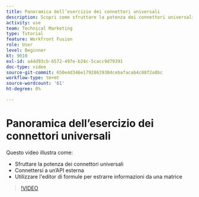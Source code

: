 ```yaml
---
title: Panoramica dell’esercizio dei connettori universali
description: Scopri come sfruttare la potenza dei connettori universali, connettersi a un’API esterna ed estrarre informazioni da un array, il tutto in [!DNL Adobe Workfront Fusion].
activity: use
team: Technical Marketing
type: Tutorial
feature: Workfront Fusion
role: User
level: Beginner
kt: 9010
exl-id: a44d93cb-6572-497e-b24c-5cacc9d79391
doc-type: video
source-git-commit: 650e4d346e1792863930dcebafacab4c88f2a8bc
workflow-type: tm+mt
source-wordcount: '61'
ht-degree: 0%

---
```


# Panoramica dell’esercizio dei connettori universali

Questo video illustra come:

* Sfruttare la potenza dei connettori universali
* Connettersi a un’API esterna
* Utilizzare l&#39;editor di formule per estrarre informazioni da una matrice

>[!VIDEO](https://video.tv.adobe.com/v/335269/?quality=12&learn=on)
